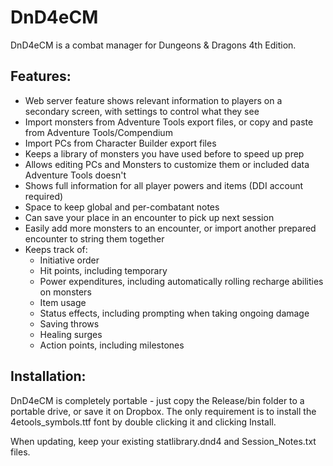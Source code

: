 # DnD4eCM

DnD4eCM is a combat manager for Dungeons & Dragons 4th Edition.

## Features:
- Web server feature shows relevant information to players on a secondary screen, with settings to control what they see
- Import monsters from Adventure Tools export files, or copy and paste from Adventure Tools/Compendium
- Import PCs from Character Builder export files
- Keeps a library of monsters you have used before to speed up prep
- Allows editing PCs and Monsters to customize them or included data Adventure Tools doesn't
- Shows full information for all player powers and items (DDI account required)
- Space to keep global and per-combatant notes
- Can save your place in an encounter to pick up next session
- Easily add more monsters to an encounter, or import another prepared encounter to string them together
- Keeps track of:
  - Initiative order
  - Hit points, including temporary
  - Power expenditures, including automatically rolling recharge abilities on monsters
  - Item usage
  - Status effects, including prompting when taking ongoing damage
  - Saving throws
  - Healing surges
  - Action points, including milestones

## Installation:

DnD4eCM is completely portable - just copy the Release/bin folder to a portable drive, or save it on Dropbox.
The only requirement is to install the 4etools_symbols.ttf font by double clicking it and clicking Install.

When updating, keep your existing statlibrary.dnd4 and Session_Notes.txt files.